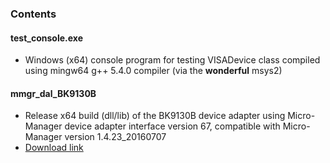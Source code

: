 ### Contents
#### test_console.exe
* Windows (x64) console program for testing VISADevice class compiled using mingw64 g++ 5.4.0 compiler (via the **wonderful** msys2)

#### mmgr_dal_BK9130B
* Release x64 build (dll/lib) of the BK9130B device adapter using Micro-Manager device adapter interface version 67, compatible with Micro-Manager version 1.4.23_20160707
* [Download link](http://valelab.ucsf.edu/~MM/nightlyBuilds/1.4/Windows/MMSetup_64bit_1.4.23_20160707.exe)
